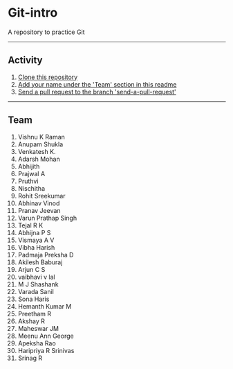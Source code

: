 # Git-intro
A repository to practice Git

---

## Activity

1. [Clone this repository](https://www.git-tower.com/learn/git/commands/git-clone)
2. [Add your name under the 'Team' section in this readme](https://guides.github.com/features/mastering-markdown/)
3. [Send a pull request to the branch 'send-a-pull-request'](https://yangsu.github.io/pull-request-tutorial/)

---

## Team

1. Vishnu K Raman
2. Anupam Shukla
3. Venkatesh K.
4. Adarsh Mohan
5. Abhijith
6. Prajwal A
7. Pruthvi
8. Nischitha
9. Rohit Sreekumar
10. Abhinav Vinod
11. Pranav Jeevan
12. Varun Prathap Singh
13. Tejal R K
14. Abhijna P S
15. Vismaya A V
16. Vibha Harish
17. Padmaja Preksha D
18. Akilesh Baburaj
19. Arjun C S
20. vaibhavi v lal
21. M J Shashank
22. Varada Sanil
23. Sona Haris
24. Hemanth Kumar M
25. Preetham R
26. Akshay R
27. Maheswar JM
28. Meenu Ann George
29. Apeksha Rao
30. Haripriya R Srinivas
31. Srinag R


